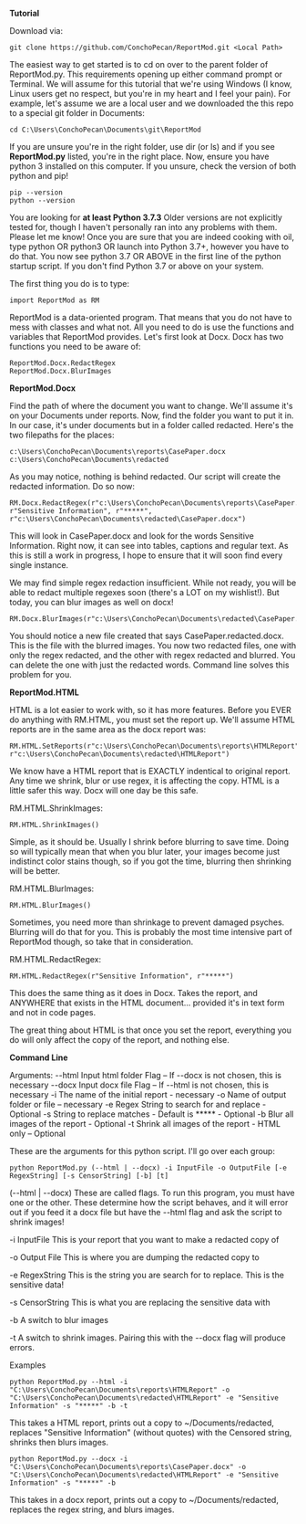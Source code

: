 **Tutorial**

Download via:

	git clone https://github.com/ConchoPecan/ReportMod.git <Local Path>

The easiest way to get started is to cd on over to the parent folder of ReportMod.py. This requirements opening up either command prompt or Terminal. We will assume for this tutorial that we're using Windows (I know, Linux users get no respect, but you're in my heart and I feel your pain). For example, let's assume we are a local user and we downloaded the this repo to a special git folder in Documents:

	cd C:\Users\ConchoPecan\Documents\git\ReportMod

If you are unsure you're in the right folder, use dir (or ls) and if you see **ReportMod.py** listed, you're in the right place. Now, ensure you have python 3 installed on this computer. If you unsure, check the version of both python and pip!

	pip --version
	python --version

You are looking for **at least Python 3.7.3** Older versions are not explicitly tested for, though I haven't personally ran into any problems with them. Please let me know! Once you are sure that you are indeed cooking with oil, type python OR python3 OR launch into Python 3.7+, however you have to do that. You now see python 3.7 OR ABOVE in the first line of the python startup script. If you don't find Python 3.7 or above on your system.

The first thing you do is to type:

	import ReportMod as RM

ReportMod is a data-oriented program. That means that you do not have to mess with classes and what not. All you need to do is use the functions and variables that ReportMod provides. Let's first look at Docx. Docx has two functions you need to be aware of:

	ReportMod.Docx.RedactRegex
	ReportMod.Docx.BlurImages

**ReportMod.Docx**

Find the path of where the document you want to change. We'll assume it's on your Documents under reports. Now, find the folder you want to put it in. In our case, it's under documents but in a folder called redacted. Here's the two filepaths for the places:

	c:\Users\ConchoPecan\Documents\reports\CasePaper.docx
	c:\Users\ConchoPecan\Documents\redacted

As you may notice, nothing is behind redacted. Our script will create the redacted information. Do so now:

	RM.Docx.RedactRegex(r"c:\Users\ConchoPecan\Documents\reports\CasePaper.docx", r"Sensitive Information", r"*****", r"c:\Users\ConchoPecan\Documents\redacted\CasePaper.docx")

This will look in CasePaper.docx and look for the words Sensitive Information. Right now, it can see into tables, captions and regular text. As this is still a work in progress, I hope to ensure that it will soon find every single instance.

We may find simple regex redaction insufficient. While not ready, you will be able to redact multiple regexes soon (there's a LOT on my wishlist!). But today, you can blur images as well on docx!

	RM.Docx.BlurImages(r"c:\Users\ConchoPecan\Documents\redacted\CasePaper.docx")

You should notice a new file created that says CasePaper.redacted.docx. This is the file with the blurred images. You now two redacted files, one with only the regex redacted, and the other with regex redacted and blurred. You can delete the one with just the redacted words. Command line solves this problem for you.

**ReportMod.HTML**

HTML is a lot easier to work with, so it has more features. Before you EVER do anything with RM.HTML, you must set the report up. We'll assume HTML reports are in the same area as the docx report was:

	RM.HTML.SetReports(r"c:\Users\ConchoPecan\Documents\reports\HTMLReport", r"c:\Users\ConchoPecan\Documents\redacted\HTMLReport")

We know have a HTML report that is EXACTLY indentical to original report. Any time we shrink, blur or use regex, it is affecting the copy. HTML is a little safer this way. Docx will one day be this safe.

RM.HTML.ShrinkImages:

	RM.HTML.ShrinkImages()

Simple, as it should be. Usually I shrink before blurring to save time. Doing so will typically mean that when you blur later, your images become just indistinct color stains though, so if you got the time, blurring then shrinking will be better.

RM.HTML.BlurImages:

	RM.HTML.BlurImages()

Sometimes, you need more than shrinkage to prevent damaged psyches. Blurring will do that for you. This is probably the most time intensive part of ReportMod though, so take that in consideration.

RM.HTML.RedactRegex:

	RM.HTML.RedactRegex(r"Sensitive Information", r"*****")

This does the same thing as it does in Docx. Takes the report, and ANYWHERE that exists in the HTML document... provided it's in text form and not in code pages.

The great thing about HTML is that once you set the report, everything you do will only affect the copy of the report, and nothing else.

**Command Line**

Arguments:
	--html		Input html folder Flag – If --docx is not chosen, this is necessary
	--docx		Input docx file Flag – If --html is not chosen, this is necessary
	-i		The name of the initial report - necessary
	-o		Name of output folder or file – necessary
	-e		Regex String to search for and replace - Optional
	-s		String to replace matches - Default is ***** - Optional
	-b		Blur all images of the report - Optional
	-t		Shrink all images of the report - HTML only – Optional

These are the arguments for this python script. I'll go over each group:

	python ReportMod.py (--html | --docx) -i InputFile -o OutputFile [-e RegexString] [-s CensorString] [-b] [t]

(--html | --docx)
These are called flags. To run this program, you must have one or the other. These determine how the script behaves, and it will error out if you feed it a docx file but have the --html flag and ask the script to shrink images!

-i InputFile
This is your report that you want to make a redacted copy of

-o Output File
This is where you are dumping the redacted copy to

-e RegexString
This is the string you are search for to replace. This is the sensitive data!

-s CensorString
This is what you are replacing the sensitive data with

-b
A switch to blur images

-t
A switch to shrink images. Pairing this with the --docx flag will produce errors.

Examples

	python ReportMod.py --html -i "C:\Users\ConchoPecan\Documents\reports\HTMLReport" -o "C:\Users\ConchoPecan\Documents\redacted\HTMLReport" -e "Sensitive Information" -s "*****" -b -t
	
This takes a HTML report, prints out a copy to ~/Documents/redacted, replaces "Sensitive Information" (without quotes) with the Censored string, shrinks then blurs images.

	python ReportMod.py --docx -i "C:\Users\ConchoPecan\Documents\reports\CasePaper.docx" -o "C:\Users\ConchoPecan\Documents\redacted\HTMLReport" -e "Sensitive Information" -s "*****" -b

This takes in a docx report, prints out a copy to ~/Documents/redacted, replaces the regex string, and blurs images.
